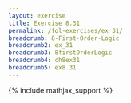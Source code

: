 ```yaml
---
layout: exercise
title: Exercise 8.31
permalink: /fol-exercises/ex_31/
breadcrumb: 8-First-Order-Logic
breadcrumb2: ex_31
breadcrumb3: 8firstOrderLogic
breadcrumb4: ch8ex31
breadcrumb5: ex8.31
---
```


{% include mathjax_support %}

